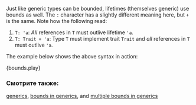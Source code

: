 Just like generic types can be bounded, lifetimes (themselves generic)
use bounds as well. The `:` character has a slightly different meaning here,
but `+` is the same. Note how the following read:

1. `T: 'a`: *All* references in `T` must outlive lifetime `'a`.
2. `T: Trait + 'a`: Type `T` must implement trait `Trait` and *all* references
in `T` must outlive `'a`.

The example below shows the above syntax in action:

{bounds.play}

### Смотрите также:

[generics][generics], [bounds in generics][bounds], and
[multiple bounds in generics][multibounds]

[generics]: ../../generics.html
[bounds]: ../../generics/bounds.html
[multibounds]: ../../generics/multi_bounds.html
